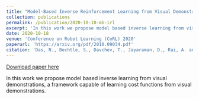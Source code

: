 ```yaml
---
title: "Model-Based Inverse Reinforcement Learning from Visual Demonstrations."
collection: publications
permalink: /publication/2020-10-18-mb-irl
excerpt: 'In this work we propose model based inverse learning from visual demonstrations, a framework capable of learning cost functions from visual demonstrations.'
date: 2020-10-18
venue: 'Conference on Robot Learning (CoRL) 2020'
paperurl: 'https://arxiv.org/pdf/2010.09034.pdf'
citation: 'Das, N., Bechtle, S., Davchev, T., Jayaraman, D., Rai, A. and Meier, F., 2020. Model-Based Inverse Reinforcement Learning from Visual Demonstrations. Conference on Robot Learning (CoRL) 2020.'
---
```


<a href='https://arxiv.org/pdf/2010.09034.pdf'>Download paper here</a>

In this work we propose model based inverse learning from visual demonstrations, a framework capable of learning cost functions from visual demonstrations.
